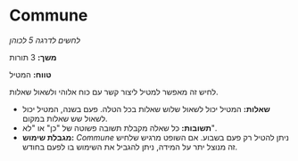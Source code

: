 # Commune

*לחשים לדרגה 5 לכוהן*

**משך:** 3 תורות

**טווח:** המטיל

לחיש זה מאפשר למטיל ליצור קשר עם כוח אלוהי ולשאול שאלות.

- **שאלות:** המטיל יכול לשאול שלוש שאלות בכל הטלה. פעם בשנה, המטיל יכול לשאול שש שאלות במקום.
- **תשובות:** כל שאלה מקבלת תשובה פשוטה של "כן" או "לא".
- **מגבלת שימוש:** *Commune* ניתן להטיל רק פעם בשבוע. אם השופט מרגיש שלחיש זה מנוצל יתר על המידה, ניתן להגביל את השימוש בו לפעם בחודש.
